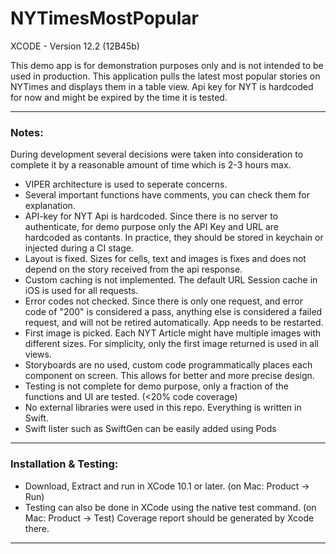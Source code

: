 #  NYTimesMostPopular 

XCODE - Version 12.2 (12B45b)

This demo app is for demonstration purposes only and is not intended to be used in production.
This application pulls the latest most popular stories on NYTimes and displays them in a table view. 
Api key for NYT is hardcoded for now and might be expired by the time it is tested.

---

### Notes:
During development several decisions were taken into consideration 
to complete it by a reasonable amount of time which is 2-3 hours max.


- VIPER architecture is used to seperate concerns.
- Several important functions have comments, you can check them for explanation.
- API-key for NYT Api is hardcoded. Since there is no server to authenticate, for demo purpose only the API Key and URL are hardcoded as contants. In practice, they should be stored in keychain or injected during a CI stage.
- Layout is fixed. Sizes for cells, text and images is fixes and does not depend on the story received from the api response.
- Custom caching is not implemented. The default URL Session cache in iOS is used for all requests.
- Error codes not checked. Since there is only one request, and error code of "200" is considered a pass, anything else is considered a failed request, and will not be retired automatically. App needs to be restarted.
- First image is picked. Each NYT Article might have multiple images with different sizes. For simplicity, only the first image returned is used in all views.
- Storyboards are no used, custom code programmatically places each component on screen. This allows for better and more precise design.
- Testing is not complete for demo purpose, only a fraction of the functions and UI are tested. (<20% code coverage)
- No external libraries were used in this repo. Everything is written in Swift.
- Swift lister such as SwiftGen can be easily added using Pods

---

### Installation & Testing:

- Download, Extract and run in XCode 10.1 or later. (on Mac: Product -> Run)
- Testing can also be done in XCode using the native test command. (on Mac: Product -> Test)
  Coverage report should be generated by Xcode there.

---
